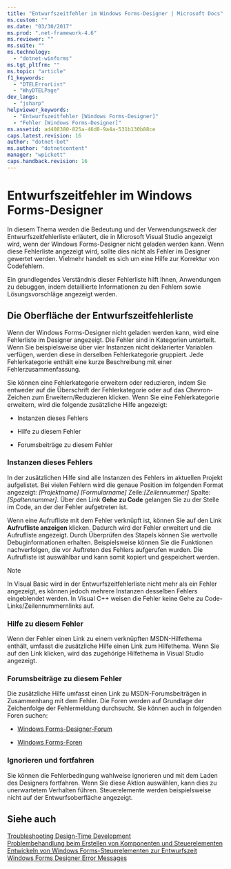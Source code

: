 ```yaml
---
title: "Entwurfszeitfehler im Windows Forms-Designer | Microsoft Docs"
ms.custom: ""
ms.date: "03/30/2017"
ms.prod: ".net-framework-4.6"
ms.reviewer: ""
ms.suite: ""
ms.technology: 
  - "dotnet-winforms"
ms.tgt_pltfrm: ""
ms.topic: "article"
f1_keywords: 
  - "DTELErrorList"
  - "WhyDTELPage"
dev_langs: 
  - "jsharp"
helpviewer_keywords: 
  - "Entwurfszeitfehler [Windows Forms-Designer]"
  - "Fehler [Windows Forms-Designer]"
ms.assetid: ad408380-825a-46d8-9a4a-531b130b88ce
caps.latest.revision: 16
author: "dotnet-bot"
ms.author: "dotnetcontent"
manager: "wpickett"
caps.handback.revision: 16
---
```

# Entwurfszeitfehler im Windows Forms-Designer
In diesem Thema werden die Bedeutung und der Verwendungszweck der Entwurfszeitfehlerliste erläutert, die in Microsoft Visual Studio angezeigt wird, wenn der Windows Forms\-Designer nicht geladen werden kann.  Wenn diese Fehlerliste angezeigt wird, sollte dies nicht als Fehler im Designer gewertet werden. Vielmehr handelt es sich um eine Hilfe zur Korrektur von Codefehlern.  
  
 Ein grundlegendes Verständnis dieser Fehlerliste hilft Ihnen, Anwendungen zu debuggen, indem detaillierte Informationen zu den Fehlern sowie Lösungsvorschläge angezeigt werden.  
  
## Die Oberfläche der Entwurfszeitfehlerliste  
 Wenn der Windows Forms\-Designer nicht geladen werden kann, wird eine Fehlerliste im Designer angezeigt.  Die Fehler sind in Kategorien unterteilt.  Wenn Sie beispielsweise über vier Instanzen nicht deklarierter Variablen verfügen, werden diese in derselben Fehlerkategorie gruppiert.  Jede Fehlerkategorie enthält eine kurze Beschreibung mit einer Fehlerzusammenfassung.  
  
 Sie können eine Fehlerkategorie erweitern oder reduzieren, indem Sie entweder auf die Überschrift der Fehlerkategorie oder auf das Chevron\-Zeichen zum Erweitern\/Reduzieren klicken.  Wenn Sie eine Fehlerkategorie erweitern, wird die folgende zusätzliche Hilfe angezeigt:  
  
-   Instanzen dieses Fehlers  
  
-   Hilfe zu diesem Fehler  
  
-   Forumsbeiträge zu diesem Fehler  
  
### Instanzen dieses Fehlers  
 In der zusätzlichen Hilfe sind alle Instanzen des Fehlers im aktuellen Projekt aufgelistet.  Bei vielen Fehlern wird die genaue Position im folgenden Format angezeigt: *\[Projektname\]* *\[Formularname\]* Zeile:*\[Zeilennummer\]* Spalte:*\[Spaltennummer\]*.  Über den Link **Gehe zu Code** gelangen Sie zu der Stelle im Code, an der der Fehler aufgetreten ist.  
  
 Wenn eine Aufrufliste mit dem Fehler verknüpft ist, können Sie auf den Link **Aufrufliste anzeigen** klicken. Dadurch wird der Fehler erweitert und die Aufrufliste angezeigt.  Durch Überprüfen des Stapels können Sie wertvolle Debuginformationen erhalten.  Beispielsweise können Sie die Funktionen nachverfolgen, die vor Auftreten des Fehlers aufgerufen wurden.  Die Aufrufliste ist auswählbar und kann somit kopiert und gespeichert werden.  
  
> [!NOTE]
>  In Visual Basic wird in der Entwurfszeitfehlerliste nicht mehr als ein Fehler angezeigt, es können jedoch mehrere Instanzen desselben Fehlers eingeblendet werden.  In Visual C\+\+ weisen die Fehler keine Gehe zu Code\-Links\/Zeilennummernlinks auf.  
  
### Hilfe zu diesem Fehler  
 Wenn der Fehler einen Link zu einem verknüpften MSDN\-Hilfethema enthält, umfasst die zusätzliche Hilfe einen Link zum Hilfethema.  Wenn Sie auf den Link klicken, wird das zugehörige Hilfethema in Visual Studio angezeigt.  
  
### Forumsbeiträge zu diesem Fehler  
 Die zusätzliche Hilfe umfasst einen Link zu MSDN\-Forumsbeiträgen in Zusammenhang mit dem Fehler.  Die Foren werden auf Grundlage der Zeichenfolge der Fehlermeldung durchsucht.  Sie können auch in folgenden Foren suchen:  
  
-   [Windows Forms\-Designer\-Forum](http://go.microsoft.com/fwlink/?LinkId=203524)  
  
-   [Windows Forms\-Foren](http://go.microsoft.com/fwlink/?LinkId=203523)  
  
### Ignorieren und fortfahren  
 Sie können die Fehlerbedingung wahlweise ignorieren und mit dem Laden des Designers fortfahren.  Wenn Sie diese Aktion auswählen, kann dies zu unerwartetem Verhalten führen.  Steuerelemente werden beispielsweise nicht auf der Entwurfsoberfläche angezeigt.  
  
## Siehe auch  
 [Troubleshooting Design\-Time Development](../Topic/Troubleshooting%20Design-Time%20Development.md)   
 [Problembehandlung beim Erstellen von Komponenten und Steuerelementen](../../../../docs/framework/winforms/controls/troubleshooting-control-and-component-authoring.md)   
 [Entwickeln von Windows Forms\-Steuerelementen zur Entwurfszeit](../../../../docs/framework/winforms/controls/developing-windows-forms-controls-at-design-time.md)   
 [Windows Forms Designer Error Messages](http://msdn.microsoft.com/de-de/cf610bf4-5fe4-471c-bce7-6a05ece07bd2)